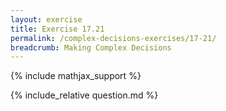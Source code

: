 ```yaml
---
layout: exercise
title: Exercise 17.21
permalink: /complex-decisions-exercises/17-21/
breadcrumb: Making Complex Decisions
---
```


{% include mathjax_support %}

<div><i class="arrow-up" data-chapter="complex-decisions-exercises" data-exercise="ex_21" data-rating="0"></i></div>
{% include_relative question.md %}
